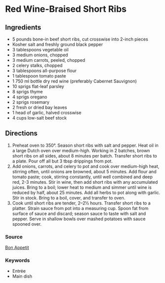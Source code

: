 # Red Wine-Braised Short Ribs

## Ingredients

- 5 pounds bone-in beef short ribs, cut crosswise into 2-inch pieces
- Kosher salt and freshly ground black pepper
- 3 tablespoons vegetable oil
- 3 medium onions, chopped
- 3 medium carrots, peeled, chopped
- 2 celery stalks, chopped
- 3 tablespoons all-purpose flour
- 1 tablespoon tomato paste
- 1 750 ml bottle dry red wine (preferably Cabernet Sauvignon)
- 10 sprigs flat-leaf parsley
- 8 sprigs thyme
- 4 sprigs oregano
- 2 sprigs rosemary
- 2 fresh or dried bay leaves
- 1 head of garlic, halved crosswise
- 4 cups low-salt beef stock

## Directions

1. Preheat oven to 350°. Season short ribs with salt and pepper. Heat oil in a
   large Dutch oven over medium-high. Working in 2 batches, brown short ribs on
   all sides, about 8 minutes per batch. Transfer short ribs to a plate. Pour
   off all but 3 tbsp drippings from pot.
1. Add onions, carrots, and celery to pot and cook over medium-high heat,
   stirring often, until onions are browned, about 5 minutes. Add flour and
   tomato paste; cook, stirring constantly, until well combined and deep red,
   2-3 minutes. Stir in wine, then add short ribs with any accumulated juices.
   Bring to a boil; lower heat to medium and simmer until wine is reduced by
   half, about 25 minutes. Add all herbs to pot along with garlic. Stir in
   stock. Bring to a boil, cover, and transfer to oven.
1. Cook until short ribs are tender, 2–2½ hours. Transfer short ribs to a
   platter. Strain sauce from pot into a measuring cup. Spoon fat from surface
   of sauce and discard; season sauce to taste with salt and pepper. Serve in
   shallow bowls over mashed potatoes with sauce spooned over.

### Source

[Bon Appetit](https://www.bonappetit.com/recipe/red-wine-braised-short-ribs)

### Keywords

- Entrée
- Main dish
